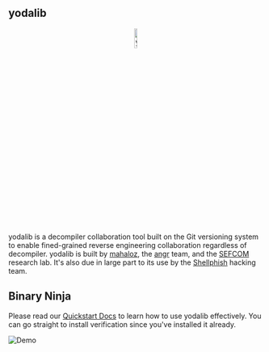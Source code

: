 
## yodalib

<p align="center">
   <img src="https://i.imgur.com/qdesKpg.png" style="width: 10%;" alt="yodalib Logo"/>
</p>

yodalib is a decompiler collaboration tool built on the Git versioning system to enable fined-grained reverse
engineering collaboration regardless of decompiler. yodalib is built by [mahaloz](https://github.com/mahaloz), 
the [angr](https://angr.io) team, and the [SEFCOM](https://sefcom.asu.edu) research lab. It's also due
in large part to its use by the [Shellphish](https://shellphish.net) hacking team. 

## Binary Ninja
Please read our [Quickstart Docs](https://yodalib.net/docs/home) to learn how to use yodalib effectively. 
You can go straight to install verification since you've installed it already. 

![Demo](https://i.imgur.com/GVnysnb.png)


